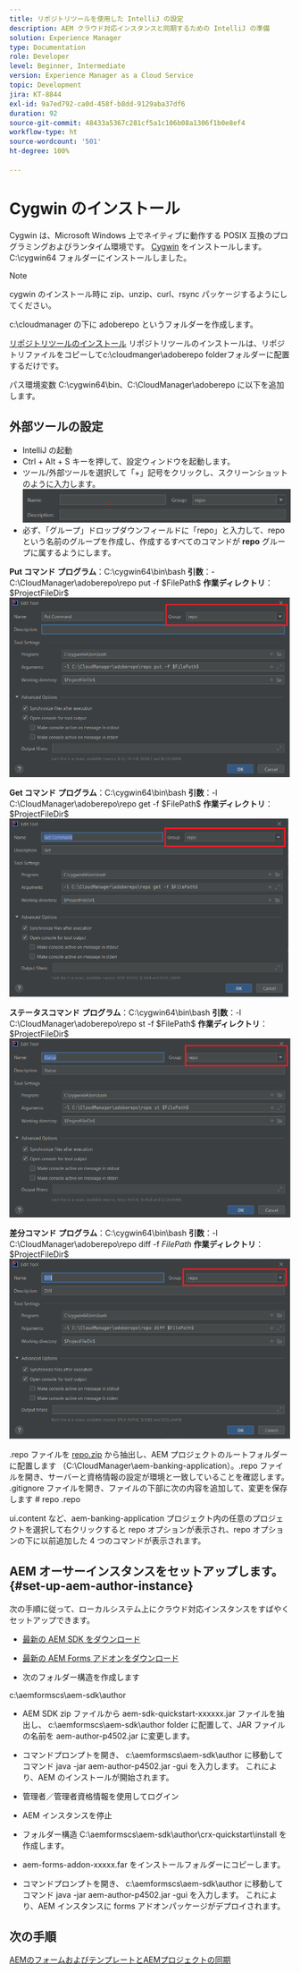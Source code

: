 ```yaml
---
title: リポジトリツールを使用した IntelliJ の設定
description: AEM クラウド対応インスタンスと同期するための IntelliJ の準備
solution: Experience Manager
type: Documentation
role: Developer
level: Beginner, Intermediate
version: Experience Manager as a Cloud Service
topic: Development
jira: KT-8844
exl-id: 9a7ed792-ca0d-458f-b8dd-9129aba37df6
duration: 92
source-git-commit: 48433a5367c281cf5a1c106b08a1306f1b0e8ef4
workflow-type: ht
source-wordcount: '501'
ht-degree: 100%

---
```


# Cygwin のインストール


Cygwin は、Microsoft Windows 上でネイティブに動作する POSIX 互換のプログラミングおよびランタイム環境です。
[Cygwin](https://www.cygwin.com/) をインストールします。C:\cygwin64 フォルダーにインストールしました。
>[!NOTE]
> cygwin のインストール時に zip、unzip、curl、rsync パッケージするようにしてください。

c:\cloudmanager の下に adoberepo というフォルダーを作成します。

[リポジトリツールのインストール](https://github.com/Adobe-Marketing-Cloud/tools/tree/master/repo) リポジトリツールのインストールは、リポジトリファイルをコピーしてc:\cloudmanger\adoberepo folderフォルダーに配置するだけです。

パス環境変数 C:\cygwin64\bin、C:\CloudManager\adoberepo に以下を追加します。

## 外部ツールの設定

* IntelliJ の起動
* Ctrl + Alt + S キーを押して、設定ウィンドウを起動します。
* ツール/外部ツールを選択して「+」記号をクリックし、スクリーンショットのように入力します。
  ![rep](assets/repo.png)
* 必ず、「グループ」ドロップダウンフィールドに「repo」と入力して、repo という名前のグループを作成し、作成するすべてのコマンドが **repo** グループに属するようにします。


**Put コマンド**
**プログラム**：C:\cygwin64\bin\bash
**引数**：- C:\CloudManager\adoberepo\repo put -f \$FilePath\$
**作業ディレクトリ**：\$ProjectFileDir\$
![put-command](assets/put-command.png)

**Get コマンド**
**プログラム**：C:\cygwin64\bin\bash
**引数**：-l C:\CloudManager\adoberepo\repo get -f \$FilePath\$
**作業ディレクトリ**：\$ProjectFileDir\$
![get-command](assets/get-command.png)

**ステータスコマンド**
**プログラム**：C:\cygwin64\bin\bash
**引数**：-l C:\CloudManager\adoberepo\repo st -f \$FilePath\$
**作業ディレクトリ**：\$ProjectFileDir\$
![status-command](assets/status-command.png)

**差分コマンド**
**プログラム**：C:\cygwin64\bin\bash
**引数**：-l C:\CloudManager\adoberepo\repo diff -f $FilePath$
**作業ディレクトリ**：\$ProjectFileDir\$
![diff-command](assets/diff-command.png)

.repo ファイルを [repo.zip](assets/repo.zip) から抽出し、AEM プロジェクトのルートフォルダーに配置します （C:\CloudManager\aem-banking-application）。.repo ファイルを開き、サーバーと資格情報の設定が環境と一致していることを確認します。
.gitignore ファイルを開き、ファイルの下部に次の内容を追加して、変更を保存します
\# repo 
.repo

ui.content など、aem-banking-application プロジェクト内の任意のプロジェクトを選択して右クリックすると repo オプションが表示され、repo オプションの下に以前追加した 4 つのコマンドが表示されます。

## AEM オーサーインスタンスをセットアップします。{#set-up-aem-author-instance}

次の手順に従って、ローカルシステム上にクラウド対応インスタンスをすばやくセットアップできます。
* [最新の AEM SDK をダウンロード](https://experience.adobe.com/#/downloads/content/software-distribution/jp/aemcloud.html)

* [最新の AEM Forms アドオンをダウンロード](https://experience.adobe.com/#/downloads/content/software-distribution/jp/aemcloud.html)

* 次のフォルダー構造を作成します

c:\aemformscs\aem-sdk\author

* AEM SDK zip ファイルから aem-sdk-quickstart-xxxxxx.jar ファイルを抽出し、 c:\aemformscs\aem-sdk\author folder に配置して、JAR ファイルの名前を aem-author-p4502.jar に変更します。

* コマンドプロンプトを開き、 c:\aemformscs\aem-sdk\author に移動してコマンド java -jar aem-author-p4502.jar -gui を入力します。 
これにより、AEM のインストールが開始されます。
* 管理者／管理者資格情報を使用してログイン
* AEM インスタンスを停止
* フォルダー構造 C:\aemformscs\aem-sdk\author\crx-quickstart\install を作成します。
* aem-forms-addon-xxxxx.far をインストールフォルダーにコピーします。
* コマンドプロンプトを開き、 c:\aemformscs\aem-sdk\author に移動してコマンド java -jar aem-author-p4502.jar -gui を入力します。 
これにより、AEM インスタンスに forms アドオンパッケージがデプロイされます。

## 次の手順

[AEMのフォームおよびテンプレートとAEMプロジェクトの同期](./deploy-your-first-form.md)

